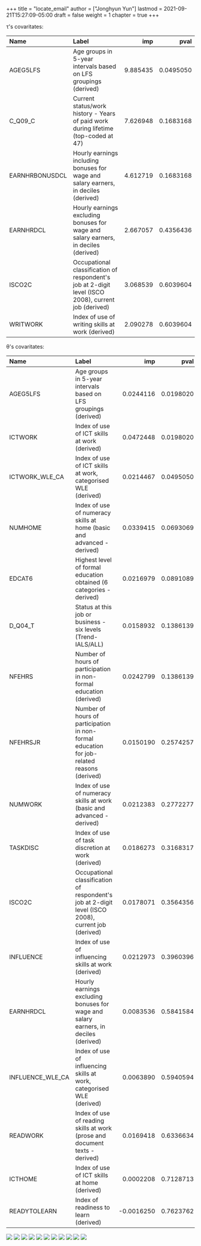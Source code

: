 +++
title = "locate_email"
author = ["Jonghyun Yun"]
lastmod = 2021-09-21T15:27:09-05:00
draft = false
weight = 1
chapter = true
+++

&tau;'s covaritates:

|Name           |Label                                                                                               |      imp|      pval|
|:--------------|:---------------------------------------------------------------------------------------------------|--------:|---------:|
|AGEG5LFS       |Age groups in 5-year intervals based on LFS groupings (derived)                                     | 9.885435| 0.0495050|
|C_Q09_C        |Current status/work history - Years of paid work during lifetime (top-coded at 47)                  | 7.626948| 0.1683168|
|EARNHRBONUSDCL |Hourly earnings including bonuses for wage and salary earners, in deciles (derived)                 | 4.612719| 0.1683168|
|EARNHRDCL      |Hourly earnings excluding bonuses for wage and salary earners, in deciles (derived)                 | 2.667057| 0.4356436|
|ISCO2C         |Occupational classification of respondent's job at 2-digit level (ISCO 2008), current job (derived) | 3.068539| 0.6039604|
|WRITWORK       |Index of use of writing skills at work (derived)                                                    | 2.090278| 0.6039604|

&theta;'s covaritates:

|Name             |Label                                                                                               |        imp|      pval|
|:----------------|:---------------------------------------------------------------------------------------------------|----------:|---------:|
|AGEG5LFS         |Age groups in 5-year intervals based on LFS groupings (derived)                                     |  0.0244116| 0.0198020|
|ICTWORK          |Index of use of ICT skills at work (derived)                                                        |  0.0472448| 0.0198020|
|ICTWORK_WLE_CA   |Index of use of ICT skills at work, categorised WLE (derived)                                       |  0.0214467| 0.0495050|
|NUMHOME          |Index of use of numeracy skills at home (basic and advanced - derived)                              |  0.0339415| 0.0693069|
|EDCAT6           |Highest level of formal education obtained (6 categories - derived)                                 |  0.0216979| 0.0891089|
|D_Q04_T          |Status at this job or business - six levels (Trend-IALS/ALL)                                        |  0.0158932| 0.1386139|
|NFEHRS           |Number of hours of participation in non-formal education (derived)                                  |  0.0242799| 0.1386139|
|NFEHRSJR         |Number of hours of participation in non-formal education for job-related reasons (derived)          |  0.0150190| 0.2574257|
|NUMWORK          |Index of use of numeracy skills at work (basic and advanced - derived)                              |  0.0212383| 0.2772277|
|TASKDISC         |Index of use of task discretion at work (derived)                                                   |  0.0186273| 0.3168317|
|ISCO2C           |Occupational classification of respondent's job at 2-digit level (ISCO 2008), current job (derived) |  0.0178071| 0.3564356|
|INFLUENCE        |Index of use of influencing skills at work (derived)                                                |  0.0212973| 0.3960396|
|EARNHRDCL        |Hourly earnings excluding bonuses for wage and salary earners, in deciles (derived)                 |  0.0083536| 0.5841584|
|INFLUENCE_WLE_CA |Index of use of influencing skills at work, categorised WLE (derived)                               |  0.0063890| 0.5940594|
|READWORK         |Index of use of reading skills at work (prose and document texts - derived)                         |  0.0169418| 0.6336634|
|ICTHOME          |Index of use of ICT skills at home (derived)                                                        |  0.0002208| 0.7128713|
|READYTOLEARN     |Index of readiness to learn (derived)                                                               | -0.0016250| 0.7623762|

![](figure/theta_tau_res.png)
![](figure/tau_action.png)
![](figure/time_action-3.png)
![](figure/time_action_more-2.png)
![](figure/time_action_more-5.png)
![](figure/time_action_more-7.png)
![](figure/time_action_more-8.png)
![](figure/time_action_more-9.png)
![](figure/time_action_more-10.png)
![](figure/time_action_more-11.png)
![](figure/time_action_more-13.png)
